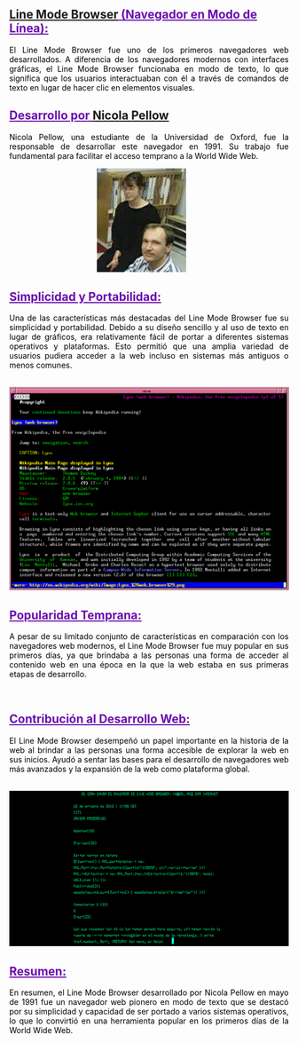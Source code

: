 ## <span style="color: #6A0DAD; text-decoration: underline;"><a href="https://es.wikipedia.org/wiki/Line_Mode_Browser" target=" blank"> **Line Mode Browser</a> (Navegador en Modo de Línea):** </span>

<p style="text-align: justify; color: black;">El Line Mode Browser fue uno de los primeros navegadores web desarrollados. A diferencia de los navegadores modernos con interfaces gráficas, el Line Mode Browser funcionaba en modo de texto, lo que significa que los usuarios interactuaban con él a través de comandos de texto en lugar de hacer clic en elementos visuales.</p>

## <span style="color: #6A0DAD; text-decoration: underline;">**Desarrollo por <a href="https://ca.wikipedia.org/wiki/Nicola_Pellow" target="_blank">**Nicola Pellow** </a>**</span>

<p style="text-align: justify; color: black;">Nicola Pellow, una estudiante de la Universidad de Oxford, fue la responsable de desarrollar este navegador en 1991. Su trabajo fue fundamental para facilitar el acceso temprano a la World Wide Web.</p>

&nbsp;&nbsp;&nbsp;&nbsp;&nbsp;&nbsp;&nbsp;&nbsp;&nbsp;&nbsp;&nbsp;&nbsp;&nbsp;&nbsp;&nbsp;&nbsp;&nbsp;&nbsp;&nbsp;&nbsp;&nbsp;&nbsp;&nbsp;&nbsp;&nbsp;&nbsp;&nbsp;&nbsp;&nbsp;&nbsp;&nbsp;&nbsp;&nbsp;&nbsp;&nbsp;&nbsp;&nbsp;&nbsp;&nbsp;&nbsp;![Nicola Pellow]

## <span style="color: #6A0DAD; text-decoration: underline;">**Simplicidad y Portabilidad:** </span>

<p style="text-align: justify; color: black;">Una de las características más destacadas del Line Mode Browser fue su simplicidad y portabilidad. Debido a su diseño sencillo y al uso de texto en lugar de gráficos, era relativamente fácil de portar a diferentes sistemas operativos y plataformas. Esto permitió que una amplia variedad de usuarios pudiera acceder a la web incluso en sistemas más antiguos o menos comunes.</p>

&nbsp;&nbsp;&nbsp;&nbsp;&nbsp;&nbsp;&nbsp;&nbsp;&nbsp;&nbsp;&nbsp;&nbsp;&nbsp;&nbsp;&nbsp;&nbsp;&nbsp;&nbsp;&nbsp;&nbsp;&nbsp;&nbsp;&nbsp;&nbsp;&nbsp;&nbsp;&nbsp;&nbsp;&nbsp;&nbsp;&nbsp;&nbsp;&nbsp;&nbsp;&nbsp;&nbsp;&nbsp;&nbsp;&nbsp;&nbsp;![Line Browser 1]

## <span style="color: #6A0DAD; text-decoration: underline;">**Popularidad Temprana:**</span>

<p style="text-align: justify; color: black;">A pesar de su limitado conjunto de características en comparación con los navegadores web modernos, el Line Mode Browser fue muy popular en sus primeros días, ya que brindaba a las personas una forma de acceder al contenido web en una época en la que la web estaba en sus primeras etapas de desarrollo.</p>

&nbsp;
&nbsp;

## <span style="color: #6A0DAD; text-decoration: underline;">**Contribución al Desarrollo Web:**</span>

<p style="text-align: justify; color: black;">El Line Mode Browser desempeñó un papel importante en la historia de la web al brindar a las personas una forma accesible de explorar la web en sus inicios. Ayudó a sentar las bases para el desarrollo de navegadores web más avanzados y la expansión de la web como plataforma global.</p>

&nbsp;&nbsp;&nbsp;&nbsp;&nbsp;&nbsp;&nbsp;&nbsp;&nbsp;&nbsp;&nbsp;&nbsp;&nbsp;&nbsp;&nbsp;&nbsp;&nbsp;&nbsp;&nbsp;&nbsp;&nbsp;&nbsp;&nbsp;&nbsp;&nbsp;&nbsp;&nbsp;&nbsp;&nbsp;&nbsp;&nbsp;&nbsp;&nbsp;&nbsp;&nbsp;&nbsp;&nbsp;&nbsp;&nbsp;&nbsp;![Line browser 2]

## <span style="color: #6A0DAD; text-decoration: underline;">**Resumen:** </span>

<p style="text-align: justify; color: black;">En resumen, el Line Mode Browser desarrollado por Nicola Pellow en mayo de 1991 fue un navegador web pionero en modo de texto que se destacó por su simplicidad y capacidad de ser portado a varios sistemas operativos, lo que lo convirtió en una herramienta popular en los primeros días de la World Wide Web.</p>



<!-- A partir de aqui se pondran las imagenes solo con def para organizar-->

[Final]: https://github.com/LotsV8pro/SMX2_M8UF1A1_HistoriaWeb_1991_Line_Mode_Browser_AlbertRomero/blob/main/Imagenes/Final.png?raw=true"Final"

[Line browser 2]: https://github.com/LotsV8pro/SMX2_M8UF1A1_HistoriaWeb_1991_Line_Mode_Browser_AlbertRomero/blob/main/Imagenes/Line%20Mode%20Browser%202.png?raw=true "Line Mode Browser"

[Line Browser 1]: https://github.com/LotsV8pro/SMX2_M8UF1A1_HistoriaWeb_1991_Line_Mode_Browser_AlbertRomero/blob/main/Imagenes/Line%20Mode%20Browser%201.png?raw=true "Line Mode Browser navegador"

[Nicola Pellow]: https://github.com/LotsV8pro/SMX2_M8UF1A1_HistoriaWeb_1991_Line_Mode_Browser_AlbertRomero/blob/main/Imagenes/NPellow.jpg?raw=true "Nicola Pellow"